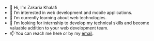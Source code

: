 - 👋 Hi, I’m Zakaria Khalafi
- 👀 I’m interested in web development and mobile applications.
- 🌱 I’m currently learning about web technologies.
- 💞️ I’m looking for internship to develop my technical skills and become valuable addition to your web development team.
- 📫 You can reach me here or by my [email](mailto:zakaria.khalafi@outlook.com).

<!---
zakariaJs-web/zakariaJs-web is a ✨ special ✨ repository because its `README.md` (this file) appears on your GitHub profile.
You can click the Preview link to take a look at your changes.
--->
